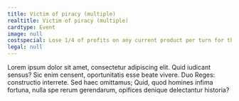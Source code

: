 ```yaml
---
title: Victim of piracy (multiple)
realtitle: Victim of piracy (multiple)
cardtype: Event
image: null
costspecial: Lose 1/4 of profits on any current product per turn for the next two turns.
legal: null
---
```


Lorem ipsum dolor sit amet, consectetur adipiscing elit. Quid iudicant sensus? Sic enim censent, oportunitatis esse beate vivere. Duo Reges: constructio interrete. Sed haec omittamus; Quid, quod homines infima fortuna, nulla spe rerum gerendarum, opifices denique delectantur historia?
